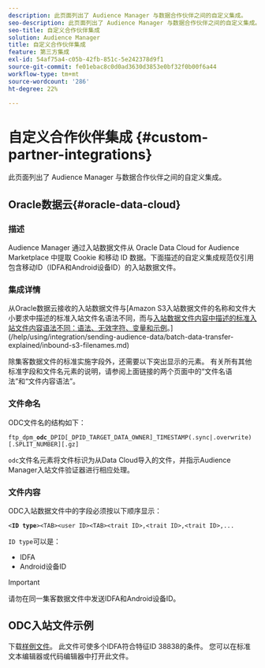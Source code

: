 ```yaml
---
description: 此页面列出了 Audience Manager 与数据合作伙伴之间的自定义集成。
seo-description: 此页面列出了 Audience Manager 与数据合作伙伴之间的自定义集成。
seo-title: 自定义合作伙伴集成
solution: Audience Manager
title: 自定义合作伙伴集成
feature: 第三方集成
exl-id: 54af75a4-c05b-42fb-851c-5e242378d9f1
source-git-commit: fe01ebac8c0d0ad3630d3853e0bf32f0b00f6a44
workflow-type: tm+mt
source-wordcount: '286'
ht-degree: 22%

---
```


# 自定义合作伙伴集成 {#custom-partner-integrations}

此页面列出了 Audience Manager 与数据合作伙伴之间的自定义集成。

## Oracle数据云{#oracle-data-cloud}

### 描述

Audience Manager 通过入站数据文件从 Oracle Data Cloud for Audience Marketplace 中提取 Cookie 和移动 ID 数据。下面描述的自定义集成规范仅引用包含移动ID（IDFA和Android设备ID）的入站数据文件。

### 集成详情

从Oracle数据云接收的入站数据文件与[Amazon S3入站数据文件的名称和文件大小要求中描述的标准入站文件名语法不同，而与[入站数据文件内容中描述的标准入站文件内容语法不同：语法、无效字符、变量和示例](/help/using/integration/sending-audience-data/batch-data-transfer-explained/inbound-file-contents.md)。](/help/using/integration/sending-audience-data/batch-data-transfer-explained/inbound-s3-filenames.md)

除集客数据文件的标准实施字段外，还需要以下突出显示的元素。 有关所有其他标准字段和文件名元素的说明，请参阅上面链接的两个页面中的“文件名语法”和“文件内容语法”。

### 文件命名

ODC文件名的结构如下：

`ftp_dpm_`**`odc`**`_DPID[_DPID_TARGET_DATA_OWNER]_TIMESTAMP(.sync|.overwrite)[.SPLIT_NUMBER][.gz]`

`odc`文件名元素将文件标识为从Data Cloud导入的文件，并指示Audience Manager入站文件验证器进行相应处理。

### 文件内容

ODC入站数据文件中的字段必须按以下顺序显示：

`<`**`ID type`**`><TAB><user ID><TAB><trait ID>,<trait ID>,<trait ID>,...`

`ID type`可以是：

* IDFA
* Android设备ID

>[!IMPORTANT]
>
>请勿在同一集客数据文件中发送IDFA和Android设备ID。

## ODC入站文件示例

下载[样例文件](/help/using/integration/assets/ftp_dpm_odc_12345_1556223815.sync)。 此文件可使多个IDFA符合特征ID 38838的条件。 您可以在标准文本编辑器或代码编辑器中打开此文件。
